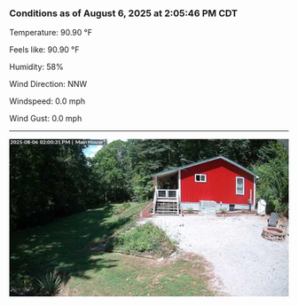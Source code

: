 ### Conditions as of August 6, 2025 at 2:05:46 PM CDT 

Temperature: 90.90 &deg;F

Feels like: 90.90 &deg;F

Humidity: 58%

Wind Direction: NNW

Windspeed: 0.0 mph

Wind Gust: 0.0 mph

---

<img src="./images/latest.jpeg"/>

